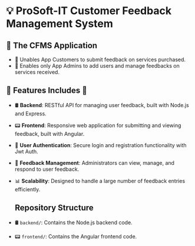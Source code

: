 # 💡 ProSoft-IT Customer Feedback Management System 
## 🎯 The CFMS Application
- 📑 Unables App Customers to submit feedback on services purchased.
- 📑 Enables only App Admins to add users and manage feedbacks on services received.

## 📳 Features Includes 📲
- 🛢️ **Backend**: RESTful API for managing user feedback, built with Node.js and Express.
- 📟 **Frontend**: Responsive web application for submitting and viewing feedback, built with Angular.
- 🔐 **User Authentication**: Secure login and registration functionality with Jwt Auth.
- 📑 **Feedback Management**: Administrators can view, manage, and respond to user feedback.
- 📊 **Scalability**: Designed to handle a large number of feedback entries efficiently.

  ## Repository Structure

- 🛢️ `backend/`: Contains the Node.js backend code.
- 📟 `frontend/`: Contains the Angular frontend code.
